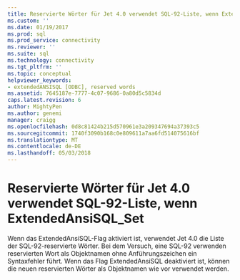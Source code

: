 ```yaml
---
title: Reservierte Wörter für Jet 4.0 verwendet SQL-92-Liste, wenn ExtendedAnsiSQL_Set | Microsoft Docs
ms.custom: ''
ms.date: 01/19/2017
ms.prod: sql
ms.prod_service: connectivity
ms.reviewer: ''
ms.suite: sql
ms.technology: connectivity
ms.tgt_pltfrm: ''
ms.topic: conceptual
helpviewer_keywords:
- extendedANSISQL [ODBC], reserved words
ms.assetid: 7645187e-7777-4c07-9686-0a80d5c5834d
caps.latest.revision: 6
author: MightyPen
ms.author: genemi
manager: craigg
ms.openlocfilehash: 0d8c81424b215d570961e3a209347694a37393c5
ms.sourcegitcommit: 1740f3090b168c0e809611a7aa6fd514075616bf
ms.translationtype: MT
ms.contentlocale: de-DE
ms.lasthandoff: 05/03/2018
---
```

# <a name="jet-40-uses-sql-92-reserved-words-list-when-extendedansisqlset"></a>Reservierte Wörter für Jet 4.0 verwendet SQL-92-Liste, wenn ExtendedAnsiSQL_Set
Wenn das ExtendedAnsiSQL-Flag aktiviert ist, verwendet Jet 4.0 die Liste der SQL-92-reservierte Wörter. Bei dem Versuch, eine SQL-92 verwenden reservierten Wort als Objektnamen ohne Anführungszeichen ein Syntaxfehler führt. Wenn das Flag ExtendedAnsiSQL deaktiviert ist, können die neuen reservierten Wörter als Objektnamen wie vor verwendet werden.
